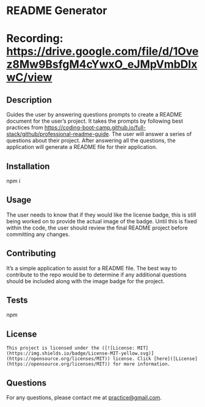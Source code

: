 
  # README Generator

  # Recording: https://drive.google.com/file/d/1Ovez8Mw9BsfgM4cYwxO_eJMpVmbDlxwC/view

  ## Description
  Guides the user by answering questions prompts to create a README document for the user’s project. It takes the prompts by following best practices from https://coding-boot-camp.github.io/full-stack/github/professional-readme-guide. The user will answer a series of questions about their project. After answering all the questions, the application will generate a README file for their application.
  
  ## Installation
  npm i

  ## Usage
  The user needs to know that if they would like the license badge, this is still being worked on to provide the actual image of the badge. Until this is fixed within the code, the user should review the final README project before committing any changes. 
  
  ## Contributing
  It’s a simple application to assist for a README file. The best way to contribute to the repo would be to determine if any additional questions should be included along with the image badge for the project.
  
  ## Tests
  npm
  
  ## License

    This project is licensed under the ([![License: MIT](https://img.shields.io/badge/License-MIT-yellow.svg)](https://opensource.org/licenses/MIT)) license. Click [here]([License](https://opensource.org/licenses/MIT)) for more information.

  ## Questions
  For any questions, please contact me at practice@gmail.com.
  

